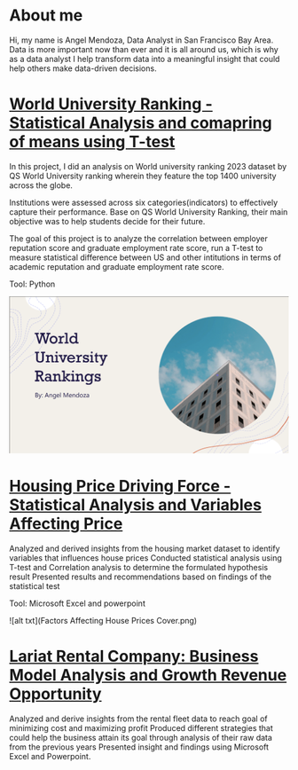 # About me

Hi, my name is Angel Mendoza, Data Analyst in San Francisco Bay Area. Data is more important now than ever and it is all around us, which is why as a data analyst I help transform data into a meaningful insight that could help others make data-driven decisions. 

# [World University Ranking - Statistical Analysis and comapring of means using T-test](https://github.com/gelmendozzza/world-university-ranking)
In this project, I did an analysis on World university ranking 2023 dataset by QS World University ranking wherein they feature the top 1400 university across the globe. 

Institutions were assessed across six categories(indicators) to effectively capture their performance. Base on QS World University Ranking, their main objective was to help students decide for their future.

The goal of this project is to analyze the correlation between employer reputation score and graduate employment rate score, run a T-test to measure statistical difference between US and other intitutions in terms of academic reputation and graduate employment rate score.

Tool: Python

![alt txt](https://github.com/gelmendozzza/angelmendoza.github.io/blob/main/World%20university%20ranking%20cover.png)

# [Housing Price Driving Force - Statistical Analysis and Variables Affecting Price](https://github.com/gelmendozzza/Housing-Price-Driving-Force)
Analyzed and derived insights from the housing market dataset to identify variables that influences house prices
Conducted statistical analysis using T-test and Correlation analysis to determine the formulated hypothesis result
Presented results and recommendations based on findings of the statistical test

Tool: Microsoft Excel and powerpoint

![alt txt](Factors Affecting House Prices Cover.png)

# [Lariat Rental Company: Business Model Analysis and Growth Revenue Opportunity](https://github.com/gelmendozzza/Lariat-Car-Rental-Company)
Analyzed and derive insights from the rental fleet data to reach goal of minimizing cost and maximizing profit
Produced different strategies that could help the business attain its goal through analysis of their raw data from the previous years 
Presented insight and findings using Microsoft Excel and Powerpoint.

